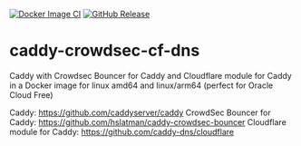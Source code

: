 [![Docker Image CI](https://github.com/BJReplay/caddy-crowdsec-cf-dns/actions/workflows/docker-image.yml/badge.svg)](https://github.com/BJReplay/caddy-crowdsec-cf-dns/actions/workflows/docker-image.yml) [![GitHub Release](https://github.com/BJReplay/caddy-crowdsec-cf-dns/actions/workflows/github-release.yml/badge.svg)](https://github.com/BJReplay/caddy-crowdsec-cf-dns/actions/workflows/github-release.yml)
# caddy-crowdsec-cf-dns
Caddy with Crowdsec Bouncer for Caddy and Cloudflare module for Caddy in a Docker image for linux amd64 and linux/arm64 (perfect for Oracle Cloud Free)

Caddy: https://github.com/caddyserver/caddy
CrowdSec Bouncer for Caddy: https://github.com/hslatman/caddy-crowdsec-bouncer
Cloudflare module for Caddy: https://github.com/caddy-dns/cloudflare

